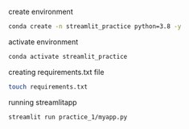 create environment

```zsh
conda create -n streamlit_practice python=3.8 -y
```

activate environment

```zsh
conda activate streamlit_practice
```

creating requirements.txt file

```zsh
touch requirements.txt
```

running streamlitapp

```zsh
streamlit run practice_1/myapp.py
```
